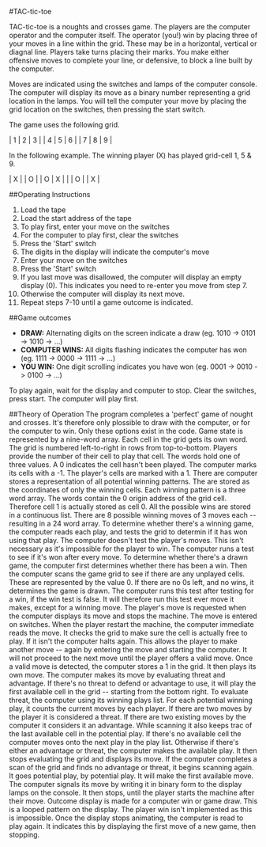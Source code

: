 #TAC-tic-toe

TAC-tic-toe is a noughts and crosses game.  The players are the computer operator and the computer itself. The operator (you!) win by placing three of your moves in a line within the grid. These may be in a horizontal, vertical or diagnal line. Players take turns placing their marks. You make either offensive moves to complete your line, or defensive, to block a line built by the computer.

Moves are indicated using the switches and lamps of the computer console. The computer will display its move as a binary number representing a grid location in the lamps. You will tell the computer your move by placing the grid location on the switches, then pressing the start switch. 

The game uses the following grid.

| 1 | 2 | 3 |
| 4 | 5 | 6 |
| 7 | 8 | 9 |

In the following example. The winning player (X) has played grid-cell 1, 5 & 9.

| X |   | O |
| O | X |   |
| O |   | X |


##Operating Instructions

1. Load the tape 
2. Load the start address of the tape
3. To play first, enter your move on the switches
4. For the computer to play first, clear the switches
5. Press the 'Start' switch
6. The digits in the display will indicate the computer's move
7. Enter your move on the switches
8. Press the 'Start' switch
9. If you last move was disallowed, the computer will display an empty display (0). This indicates you need to re-enter you move from step 7.
10. Otherwise the computer will display its next move.
11. Repeat steps 7-10 until a game outcome is indicated. 

##Game outcomes
- **DRAW:** Alternating digits on the screen indicate a draw (eg. 1010 -> 0101 -> 1010 -> ...)
- **COMPUTER WINS:** All digits flashing indicates the computer has won (eg. 1111 -> 0000 -> 1111 -> ...)
- **YOU WIN:** One digit scrolling indicates you have won (eg. 0001 -> 0010 -> 0100 -> ...)

To play again, wait for the display and computer to stop. Clear the switches, press start.  The computer will play first.

##Theory of Operation
The program completes a 'perfect' game of nought and crosses. It's therefore only plossible to draw with the computer, or for the computer to win. Only these options exist in the code.
Game state is represented by a nine-word array. Each cell in the grid gets its own word.  The grid is numbered left-to-right in rows from top-to-bottom.  Players provide the number of their cell to play that cell. 
The words hold one of three values. A 0 indicates the cell hasn't been played. The computer marks its cells with a -1.  The player's cells are marked with a 1. 
There are computer stores a representation of all potential winning patterns.  The are stored as the coordinates of only the winning cells. Each winning pattern is a three word array.  The words contain the 0 origin address of the grid cell.  Therefore cell 1 is actually stored as cell 0. All the possible wins are stored in a continuous list.  There are 8 possible winning moves of 3 moves each -- resulting in a 24 word array.
To determine whether there's a winning game, the computer reads each play, and tests the grid to determin if it has won using that play.  The computer doesn't test the player's moves.  This isn't necessary as it's impossible for the player to win. The computer runs a test to see if it's won after every move.
To determine whether there's a drawn game, the computer first determines whether there has been a win.  Then the computer scans the game grid to see if there are any unplayed cells. These are represented by the value 0. If there are no 0s left, and no wins, it determines the game is drawn. The computer runs this test after testing for a win, if the win test is false.  It will therefore run this test ever move it makes, except for a winning move.
The player's move is requested when the computer displays its move and stops the machine. The move is entered on switches.  When the player restart the machine, the computer immediate reads the move. It checks the grid to make sure the cell is actually free to play.  If it isn't the computer halts again.  This allows the player to make another move -- again by entering the move and starting the computer. It will not proceed to the next move until the player offers a valid move.
Once a valid move is detected, the computer stores a 1 in the grid.  It then plays its own move.
The computer makes its move by evaluating threat and advantage. If there's no threat to defend or advantage to use, it will play the first available cell in the grid -- starting from the bottom right. To evaluate threat, the computer using its winning plays list. For each potential winning play, it counts the current moves by each player. If there are two moves by the player it is considered a threat. If there are two existing moves by the computer it considers it an advantage.  While scanning it also keeps trac of the last available cell in the potential play. If there's no available cell the computer moves onto the next play in the play list. Otherwise if there's either an advantage or threat, the computer makes the available play. It then stops evaluating the grid and displays its move. 
If the computer completes a scan of the grid and finds no advantage or threat, it begins scanning again. It goes potential play, by potential play. It will make the first available move.
The computer signals its move by writing it in binary form to the display lamps on the console. It then stops, until the player starts the machine after their move.
Outcome display is made for a computer win or game draw.  This is a looped pattern on the display. The player win isn't implemented as this is impossible. Once the display stops animating, the computer is read to play again. It indicates this by displaying the first move of a new game, then stopping.

